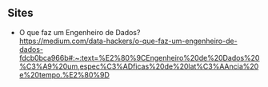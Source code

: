 ## Sites

- O que faz um Engenheiro de Dados? </br>
https://medium.com/data-hackers/o-que-faz-um-engenheiro-de-dados-fdcb0bca966b#:~:text=%E2%80%9CEngenheiro%20de%20Dados%20%C3%A9%20um,espec%C3%ADficas%20de%20lat%C3%AAncia%20e%20tempo.%E2%80%9D
